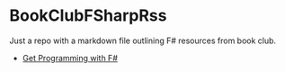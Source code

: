 # BookClubFSharpRss
Just a repo with a markdown file outlining F# resources from book club.

* [Get Programming with F#](https://www.manning.com/books/get-programming-with-f-sharp#toc)
